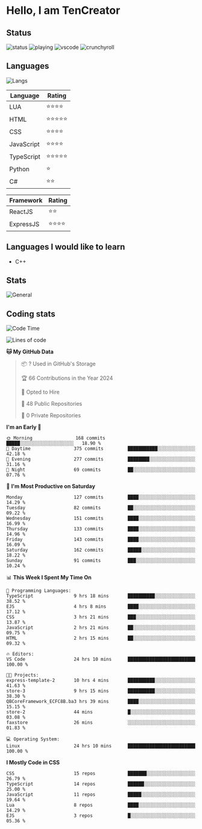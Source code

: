 # Hello, I am TenCreator

## Status
![status](https://api.statusbadges.me/badge/status/518334475038359555?simple=true&style=for-the-badge)
![playing](https://api.statusbadges.me/badge/playing/518334475038359555?style=for-the-badge)
![vscode](https://api.statusbadges.me/badge/vscode/518334475038359555?style=for-the-badge)
![crunchyroll](https://api.statusbadges.me/badge/crunchyroll/518334475038359555?style=for-the-badge)

## Languages
![Langs](https://github-readme-stats.vercel.app/api/top-langs/?username=tencreator&layout=compact&theme=radical)


|Language|Rating|
|--------|------|
|LUA|⭐️⭐️⭐️⭐️|
|HTML|⭐️⭐️⭐️⭐️⭐️|
|CSS|⭐️⭐️⭐️⭐️|
|JavaScript|⭐️⭐️⭐️⭐️|
|TypeScript|⭐️⭐️⭐️⭐️⭐️|
|Python|⭐️|
|C#|⭐️⭐️ |

|Framework|Rating|
|--------|------|
|ReactJS|⭐️⭐️|
|ExpressJS|⭐️⭐️⭐️⭐️|

## Languages I would like to learn
- C++

## Stats
![General](https://github-readme-stats.vercel.app/api?username=tencreator&show_icons=true&theme=radical)

## Coding stats
<!--START_SECTION:waka-->
![Code Time](http://img.shields.io/badge/Code%20Time-44%20hrs%2050%20mins-blue)

![Lines of code](https://img.shields.io/badge/From%20Hello%20World%20I%27ve%20Written-488.0%20thousand%20lines%20of%20code-blue)

**🐱 My GitHub Data** 

> 📦 ? Used in GitHub's Storage 
 > 
> 🏆 66 Contributions in the Year 2024
 > 
> 💼 Opted to Hire
 > 
> 📜 48 Public Repositories 
 > 
> 🔑 0 Private Repositories 
 > 
**I'm an Early 🐤** 

```text
🌞 Morning                168 commits         █████░░░░░░░░░░░░░░░░░░░░   18.90 % 
🌆 Daytime                375 commits         ███████████░░░░░░░░░░░░░░   42.18 % 
🌃 Evening                277 commits         ████████░░░░░░░░░░░░░░░░░   31.16 % 
🌙 Night                  69 commits          ██░░░░░░░░░░░░░░░░░░░░░░░   07.76 % 
```
📅 **I'm Most Productive on Saturday** 

```text
Monday                   127 commits         ████░░░░░░░░░░░░░░░░░░░░░   14.29 % 
Tuesday                  82 commits          ██░░░░░░░░░░░░░░░░░░░░░░░   09.22 % 
Wednesday                151 commits         ████░░░░░░░░░░░░░░░░░░░░░   16.99 % 
Thursday                 133 commits         ████░░░░░░░░░░░░░░░░░░░░░   14.96 % 
Friday                   143 commits         ████░░░░░░░░░░░░░░░░░░░░░   16.09 % 
Saturday                 162 commits         █████░░░░░░░░░░░░░░░░░░░░   18.22 % 
Sunday                   91 commits          ███░░░░░░░░░░░░░░░░░░░░░░   10.24 % 
```


📊 **This Week I Spent My Time On** 

```text
💬 Programming Languages: 
TypeScript               9 hrs 18 mins       ██████████░░░░░░░░░░░░░░░   38.52 % 
EJS                      4 hrs 8 mins        ████░░░░░░░░░░░░░░░░░░░░░   17.12 % 
CSS                      3 hrs 21 mins       ███░░░░░░░░░░░░░░░░░░░░░░   13.87 % 
JavaScript               2 hrs 21 mins       ██░░░░░░░░░░░░░░░░░░░░░░░   09.75 % 
HTML                     2 hrs 15 mins       ██░░░░░░░░░░░░░░░░░░░░░░░   09.32 % 

🔥 Editors: 
VS Code                  24 hrs 10 mins      █████████████████████████   100.00 % 

🐱‍💻 Projects: 
express-template-2       10 hrs 4 mins       ██████████░░░░░░░░░░░░░░░   41.63 % 
store-3                  9 hrs 15 mins       ██████████░░░░░░░░░░░░░░░   38.30 % 
QBCoreFramework_ECFC8B.ba3 hrs 39 mins       ████░░░░░░░░░░░░░░░░░░░░░   15.15 % 
store-2                  44 mins             █░░░░░░░░░░░░░░░░░░░░░░░░   03.08 % 
faxstore                 26 mins             ░░░░░░░░░░░░░░░░░░░░░░░░░   01.83 % 

💻 Operating System: 
Linux                    24 hrs 10 mins      █████████████████████████   100.00 % 
```

**I Mostly Code in CSS** 

```text
CSS                      15 repos            ███████░░░░░░░░░░░░░░░░░░   26.79 % 
TypeScript               14 repos            ██████░░░░░░░░░░░░░░░░░░░   25.00 % 
JavaScript               11 repos            █████░░░░░░░░░░░░░░░░░░░░   19.64 % 
Lua                      8 repos             ████░░░░░░░░░░░░░░░░░░░░░   14.29 % 
EJS                      3 repos             █░░░░░░░░░░░░░░░░░░░░░░░░   05.36 % 
```




<!--END_SECTION:waka-->

